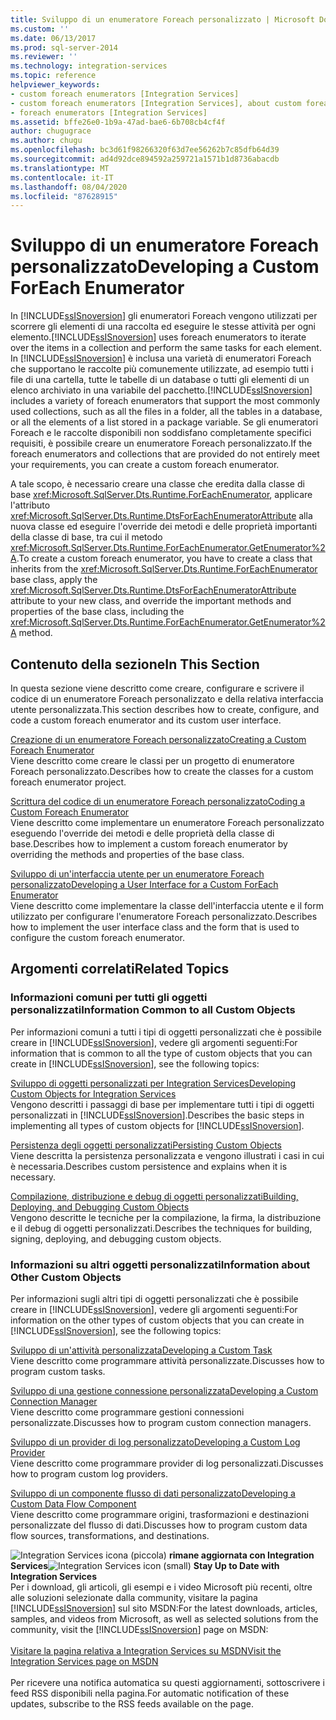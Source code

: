 ```yaml
---
title: Sviluppo di un enumeratore Foreach personalizzato | Microsoft Docs
ms.custom: ''
ms.date: 06/13/2017
ms.prod: sql-server-2014
ms.reviewer: ''
ms.technology: integration-services
ms.topic: reference
helpviewer_keywords:
- custom foreach enumerators [Integration Services]
- custom foreach enumerators [Integration Services], about custom foreach enumerators
- foreach enumerators [Integration Services]
ms.assetid: bffe26e0-1b9a-47ad-bae6-6b708cb4cf4f
author: chugugrace
ms.author: chugu
ms.openlocfilehash: bc3d61f98266320f63d7ee56262b7c85dfb64d39
ms.sourcegitcommit: ad4d92dce894592a259721a1571b1d8736abacdb
ms.translationtype: MT
ms.contentlocale: it-IT
ms.lasthandoff: 08/04/2020
ms.locfileid: "87628915"
---
```

# <a name="developing-a-custom-foreach-enumerator"></a><span data-ttu-id="17d0d-102">Sviluppo di un enumeratore Foreach personalizzato</span><span class="sxs-lookup"><span data-stu-id="17d0d-102">Developing a Custom ForEach Enumerator</span></span>
  <span data-ttu-id="17d0d-103">In [!INCLUDE[ssISnoversion](../../../includes/ssisnoversion-md.md)] gli enumeratori Foreach vengono utilizzati per scorrere gli elementi di una raccolta ed eseguire le stesse attività per ogni elemento.</span><span class="sxs-lookup"><span data-stu-id="17d0d-103">[!INCLUDE[ssISnoversion](../../../includes/ssisnoversion-md.md)] uses foreach enumerators to iterate over the items in a collection and perform the same tasks for each element.</span></span> <span data-ttu-id="17d0d-104">In [!INCLUDE[ssISnoversion](../../../includes/ssisnoversion-md.md)] è inclusa una varietà di enumeratori Foreach che supportano le raccolte più comunemente utilizzate, ad esempio tutti i file di una cartella, tutte le tabelle di un database o tutti gli elementi di un elenco archiviato in una variabile del pacchetto.</span><span class="sxs-lookup"><span data-stu-id="17d0d-104">[!INCLUDE[ssISnoversion](../../../includes/ssisnoversion-md.md)] includes a variety of foreach enumerators that support the most commonly used collections, such as all the files in a folder, all the tables in a database, or all the elements of a list stored in a package variable.</span></span> <span data-ttu-id="17d0d-105">Se gli enumeratori Foreach e le raccolte disponibili non soddisfano completamente specifici requisiti, è possibile creare un enumeratore Foreach personalizzato.</span><span class="sxs-lookup"><span data-stu-id="17d0d-105">If the foreach enumerators and collections that are provided do not entirely meet your requirements, you can create a custom foreach enumerator.</span></span>  
  
 <span data-ttu-id="17d0d-106">A tale scopo, è necessario creare una classe che eredita dalla classe di base <xref:Microsoft.SqlServer.Dts.Runtime.ForEachEnumerator>, applicare l'attributo <xref:Microsoft.SqlServer.Dts.Runtime.DtsForEachEnumeratorAttribute> alla nuova classe ed eseguire l'override dei metodi e delle proprietà importanti della classe di base, tra cui il metodo <xref:Microsoft.SqlServer.Dts.Runtime.ForEachEnumerator.GetEnumerator%2A>.</span><span class="sxs-lookup"><span data-stu-id="17d0d-106">To create a custom foreach enumerator, you have to create a class that inherits from the <xref:Microsoft.SqlServer.Dts.Runtime.ForEachEnumerator> base class, apply the <xref:Microsoft.SqlServer.Dts.Runtime.DtsForEachEnumeratorAttribute> attribute to your new class, and override the important methods and properties of the base class, including the <xref:Microsoft.SqlServer.Dts.Runtime.ForEachEnumerator.GetEnumerator%2A> method.</span></span>  
  
## <a name="in-this-section"></a><span data-ttu-id="17d0d-107">Contenuto della sezione</span><span class="sxs-lookup"><span data-stu-id="17d0d-107">In This Section</span></span>  
 <span data-ttu-id="17d0d-108">In questa sezione viene descritto come creare, configurare e scrivere il codice di un enumeratore Foreach personalizzato e della relativa interfaccia utente personalizzata.</span><span class="sxs-lookup"><span data-stu-id="17d0d-108">This section describes how to create, configure, and code a custom foreach enumerator and its custom user interface.</span></span>  
  
 [<span data-ttu-id="17d0d-109">Creazione di un enumeratore Foreach personalizzato</span><span class="sxs-lookup"><span data-stu-id="17d0d-109">Creating a Custom Foreach Enumerator</span></span>](creating-a-custom-foreach-enumerator.md)  
 <span data-ttu-id="17d0d-110">Viene descritto come creare le classi per un progetto di enumeratore Foreach personalizzato.</span><span class="sxs-lookup"><span data-stu-id="17d0d-110">Describes how to create the classes for a custom foreach enumerator project.</span></span>  
  
 [<span data-ttu-id="17d0d-111">Scrittura del codice di un enumeratore Foreach personalizzato</span><span class="sxs-lookup"><span data-stu-id="17d0d-111">Coding a Custom Foreach Enumerator</span></span>](coding-a-custom-foreach-enumerator.md)  
 <span data-ttu-id="17d0d-112">Viene descritto come implementare un enumeratore Foreach personalizzato eseguendo l'override dei metodi e delle proprietà della classe di base.</span><span class="sxs-lookup"><span data-stu-id="17d0d-112">Describes how to implement a custom foreach enumerator by overriding the methods and properties of the base class.</span></span>  
  
 [<span data-ttu-id="17d0d-113">Sviluppo di un'interfaccia utente per un enumeratore Foreach personalizzato</span><span class="sxs-lookup"><span data-stu-id="17d0d-113">Developing a User Interface for a Custom ForEach Enumerator</span></span>](developing-a-user-interface-for-a-custom-foreach-enumerator.md)  
 <span data-ttu-id="17d0d-114">Viene descritto come implementare la classe dell'interfaccia utente e il form utilizzato per configurare l'enumeratore Foreach personalizzato.</span><span class="sxs-lookup"><span data-stu-id="17d0d-114">Describes how to implement the user interface class and the form that is used to configure the custom foreach enumerator.</span></span>  
  
## <a name="related-topics"></a><span data-ttu-id="17d0d-115">Argomenti correlati</span><span class="sxs-lookup"><span data-stu-id="17d0d-115">Related Topics</span></span>  
  
### <a name="information-common-to-all-custom-objects"></a><span data-ttu-id="17d0d-116">Informazioni comuni per tutti gli oggetti personalizzati</span><span class="sxs-lookup"><span data-stu-id="17d0d-116">Information Common to all Custom Objects</span></span>  
 <span data-ttu-id="17d0d-117">Per informazioni comuni a tutti i tipi di oggetti personalizzati che è possibile creare in [!INCLUDE[ssISnoversion](../../../includes/ssisnoversion-md.md)], vedere gli argomenti seguenti:</span><span class="sxs-lookup"><span data-stu-id="17d0d-117">For information that is common to all the type of custom objects that you can create in [!INCLUDE[ssISnoversion](../../../includes/ssisnoversion-md.md)], see the following topics:</span></span>  
  
 [<span data-ttu-id="17d0d-118">Sviluppo di oggetti personalizzati per Integration Services</span><span class="sxs-lookup"><span data-stu-id="17d0d-118">Developing Custom Objects for Integration Services</span></span>](../developing-custom-objects-for-integration-services.md)  
 <span data-ttu-id="17d0d-119">Vengono descritti i passaggi di base per implementare tutti i tipi di oggetti personalizzati in [!INCLUDE[ssISnoversion](../../../includes/ssisnoversion-md.md)].</span><span class="sxs-lookup"><span data-stu-id="17d0d-119">Describes the basic steps in implementing all types of custom objects for [!INCLUDE[ssISnoversion](../../../includes/ssisnoversion-md.md)].</span></span>  
  
 [<span data-ttu-id="17d0d-120">Persistenza degli oggetti personalizzati</span><span class="sxs-lookup"><span data-stu-id="17d0d-120">Persisting Custom Objects</span></span>](../persisting-custom-objects.md)  
 <span data-ttu-id="17d0d-121">Viene descritta la persistenza personalizzata e vengono illustrati i casi in cui è necessaria.</span><span class="sxs-lookup"><span data-stu-id="17d0d-121">Describes custom persistence and explains when it is necessary.</span></span>  
  
 [<span data-ttu-id="17d0d-122">Compilazione, distribuzione e debug di oggetti personalizzati</span><span class="sxs-lookup"><span data-stu-id="17d0d-122">Building, Deploying, and Debugging Custom Objects</span></span>](../building-deploying-and-debugging-custom-objects.md)  
 <span data-ttu-id="17d0d-123">Vengono descritte le tecniche per la compilazione, la firma, la distribuzione e il debug di oggetti personalizzati.</span><span class="sxs-lookup"><span data-stu-id="17d0d-123">Describes the techniques for building, signing, deploying, and debugging custom objects.</span></span>  
  
### <a name="information-about-other-custom-objects"></a><span data-ttu-id="17d0d-124">Informazioni su altri oggetti personalizzati</span><span class="sxs-lookup"><span data-stu-id="17d0d-124">Information about Other Custom Objects</span></span>  
 <span data-ttu-id="17d0d-125">Per informazioni sugli altri tipi di oggetti personalizzati che è possibile creare in [!INCLUDE[ssISnoversion](../../../includes/ssisnoversion-md.md)], vedere gli argomenti seguenti:</span><span class="sxs-lookup"><span data-stu-id="17d0d-125">For information on the other types of custom objects that you can create in [!INCLUDE[ssISnoversion](../../../includes/ssisnoversion-md.md)], see the following topics:</span></span>  
  
 [<span data-ttu-id="17d0d-126">Sviluppo di un'attività personalizzata</span><span class="sxs-lookup"><span data-stu-id="17d0d-126">Developing a Custom Task</span></span>](../task/developing-a-custom-task.md)  
 <span data-ttu-id="17d0d-127">Viene descritto come programmare attività personalizzate.</span><span class="sxs-lookup"><span data-stu-id="17d0d-127">Discusses how to program custom tasks.</span></span>  
  
 [<span data-ttu-id="17d0d-128">Sviluppo di una gestione connessione personalizzata</span><span class="sxs-lookup"><span data-stu-id="17d0d-128">Developing a Custom Connection Manager</span></span>](../connection-manager/developing-a-custom-connection-manager.md)  
 <span data-ttu-id="17d0d-129">Viene descritto come programmare gestioni connessioni personalizzate.</span><span class="sxs-lookup"><span data-stu-id="17d0d-129">Discusses how to program custom connection managers.</span></span>  
  
 [<span data-ttu-id="17d0d-130">Sviluppo di un provider di log personalizzato</span><span class="sxs-lookup"><span data-stu-id="17d0d-130">Developing a Custom Log Provider</span></span>](../log-provider/developing-a-custom-log-provider.md)  
 <span data-ttu-id="17d0d-131">Viene descritto come programmare provider di log personalizzati.</span><span class="sxs-lookup"><span data-stu-id="17d0d-131">Discusses how to program custom log providers.</span></span>  
  
 [<span data-ttu-id="17d0d-132">Sviluppo di un componente flusso di dati personalizzato</span><span class="sxs-lookup"><span data-stu-id="17d0d-132">Developing a Custom Data Flow Component</span></span>](../data-flow/developing-a-custom-data-flow-component.md)  
 <span data-ttu-id="17d0d-133">Viene descritto come programmare origini, trasformazioni e destinazioni personalizzate del flusso di dati.</span><span class="sxs-lookup"><span data-stu-id="17d0d-133">Discusses how to program custom data flow sources, transformations, and destinations.</span></span>  
  
<span data-ttu-id="17d0d-134">![Integration Services icona (piccola)](../../media/dts-16.gif "Icona di Integration Services (piccola)")  **rimane aggiornata con Integration Services**</span><span class="sxs-lookup"><span data-stu-id="17d0d-134">![Integration Services icon (small)](../../media/dts-16.gif "Integration Services icon (small)")  **Stay Up to Date with Integration Services**</span></span><br /> <span data-ttu-id="17d0d-135">Per i download, gli articoli, gli esempi e i video Microsoft più recenti, oltre alle soluzioni selezionate dalla community, visitare la pagina [!INCLUDE[ssISnoversion](../../../includes/ssisnoversion-md.md)] sul sito MSDN:</span><span class="sxs-lookup"><span data-stu-id="17d0d-135">For the latest downloads, articles, samples, and videos from Microsoft, as well as selected solutions from the community, visit the [!INCLUDE[ssISnoversion](../../../includes/ssisnoversion-md.md)] page on MSDN:</span></span><br /><br /> [<span data-ttu-id="17d0d-136">Visitare la pagina relativa a Integration Services su MSDN</span><span class="sxs-lookup"><span data-stu-id="17d0d-136">Visit the Integration Services page on MSDN</span></span>](https://go.microsoft.com/fwlink/?LinkId=136655)<br /><br /> <span data-ttu-id="17d0d-137">Per ricevere una notifica automatica su questi aggiornamenti, sottoscrivere i feed RSS disponibili nella pagina.</span><span class="sxs-lookup"><span data-stu-id="17d0d-137">For automatic notification of these updates, subscribe to the RSS feeds available on the page.</span></span>  
  
  
